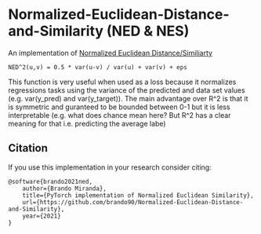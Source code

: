 # Normalized-Euclidean-Distance-and-Similarity (NED & NES)

An implementation of [Normalized Euclidean Distance/Similiarty](https://stats.stackexchange.com/questions/136232/definition-of-normalized-euclidean-distance)

```
NED^2(u,v) = 0.5 * var(u-v) / var(u) + var(v) + eps
```

This function is very useful when used as a loss because it normalizes regressions tasks using the variance of the predicted and data set values (e.g. var(y_pred) and var(y_target)).
The main advantage over R^2 is that it is symmetric and guranteed to be bounded between 0-1 but it is less interpretable (e.g. what does chance mean here? But R^2 has a clear meaning for that i.e. predicting the average labe)

## Citation
If you use this implementation in your research consider citing:

```
@software{brando2021ned,
    author={Brando Miranda},
    title={PyTorch implementation of Normalized Euclidean Similarity},
    url={https://github.com/brando90/Normalized-Euclidean-Distance-and-Similarity},
    year={2021}
}
```
